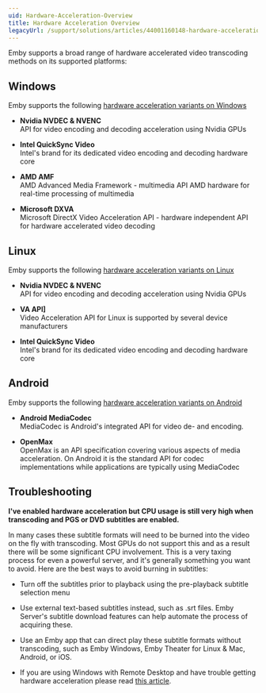 ```yaml
---
uid: Hardware-Acceleration-Overview
title: Hardware Acceleration Overview
legacyUrl: /support/solutions/articles/44001160148-hardware-acceleration-overview
---
```


Emby supports a broad range of hardware accelerated video transcoding methods on its supported platforms:

## Windows

Emby supports the following [hardware acceleration variants on Windows](Hardware-Acceleration-on-Windows.md)

- **Nvidia NVDEC & NVENC**  
API for video encoding and decoding acceleration using Nvidia GPUs

- **Intel QuickSync Video**  
 Intel's brand for its dedicated video encoding and decoding hardware 
 core

- **AMD AMF**  
 AMD Advanced Media Framework - multimedia API  AMD hardware for 
 real-time processing of multimedia

- **Microsoft DXVA**  
 Microsoft DirectX Video Acceleration API - hardware independent API 
 for hardware accelerated video decoding

## Linux

Emby supports the following [hardware acceleration variants on Linux](Hardware-Acceleration-on-Linux.md)

- **Nvidia NVDEC & NVENC**  
API for video encoding and decoding acceleration using Nvidia GPUs

- **VA API]**  
Video Acceleration API for Linux is supported by several device manufacturers

- **Intel QuickSync Video**  
 Intel's brand for its dedicated video encoding and decoding hardware 
 core

## Android

Emby supports the following [hardware acceleration variants on Android](Hardware-Acceleration-on-Android.md)

- **Android MediaCodec**  
MediaCodec is Android's integrated API for video de- and encoding. 

- **OpenMax**  
OpenMax is an API specification covering various aspects of media acceleration. On Android it is the standard API for codec implementations while applications are typically using MediaCodec

## Troubleshooting

**I've enabled hardware acceleration but CPU usage is still very high when transcoding and PGS or DVD subtitles are enabled.**

In many cases these subtitle formats will need to be burned into the video on the fly with transcoding. Most GPUs do not support this and as a result there will be some significant CPU involvement. This is a very taxing process for even a powerful server, and it's generally something you want to avoid. Here are the best ways to avoid burning in subtitles:
- Turn off the subtitles prior to playback using the pre-playback subtitle selection menu
- Use external text-based subtitles instead, such as .srt files. Emby Server's subtitle download features can help automate the process of acquiring these.
- Use an Emby app that can direct play these subtitle formats without transcoding, such as Emby Windows, Emby Theater for Linux & Mac, Android, or iOS.

- If you are using Windows with Remote Desktop and have trouble getting hardware acceleration please read [this article](https://support.emby.media/support/solutions/articles/44001894172-hardware-acceleration-fails-with-remote-desktop-rdp-on-windows).